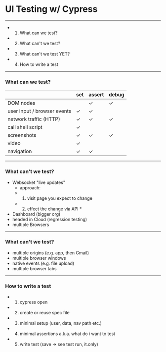 # UI Testing w/ Cypress

---

- 1. What can we test?
- 2. What can't we test?
- 3. What can't we test YET?
- 4. How to write a test

---

### What can we test?

|                             | set | assert | debug |
| --------------------------- | --- | ------ | ----- |
| DOM nodes                   |     | ✓      | ✓     |
| user input / browser events | ✓   | ✓      |       |
| network traffic (HTTP)      | ✓   | ✓      | ✓     |
| call shell script           | ✓   |        |       |
| screenshots                 | ✓   | ✓      | ✓     |
| video                       | ✓   |        |       |
| navigation                  | ✓   | ✓      |       |

---

### What can't we test?

- Websocket "live updates"
  - approach:
  - 1. visit page you expect to change
  - 2. effect the change via API \*
- Dashboard (bigger org)
- headed in Cloud (regression testing)
- multiple Browsers

---

### What can't we test?

- multiple origins (e.g. app, then Gmail)
- multiple browser windows
- native events (e.g. file upload)
- multiple browser tabs

---

### How to write a test

- 1. cypress open
- 2. create or reuse spec file
- 3. minimal setup (user, data, nav path etc.)
- 4. minimal assertions a.k.a. what do i want to test
- 5. write test (save -> see test run, it.only)

